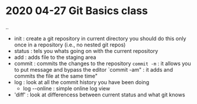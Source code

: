 # 2020 04-27 Git Basics class 
..
- init : create a git repository in current directory
	 you should do this only once in a repository (i.e., no nested git repos)
- status : tels you whats  going on with the current repository
- add : adds file to the staging area
- commit : commits the changes to the repository
	`commit -m` : it allows you to put message and bypass the editor
	`commit -am" : it adds and commits the file at the same time"
- log : look at all the commit history you have been doing
    - log --online : simple online log view
- 'diff' : look at differencess between current status and what git knows

